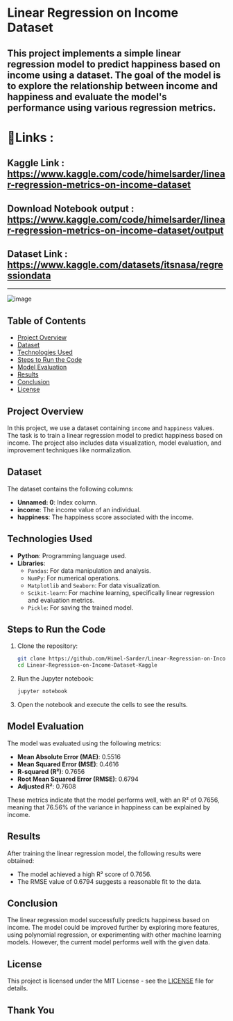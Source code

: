 # Linear Regression on Income Dataset

This project implements a simple linear regression model to predict happiness based on income using a dataset. The goal of the model is to explore the relationship between income and happiness and evaluate the model's performance using various regression metrics.   
---
# 🔗Links :
## Kaggle Link : https://www.kaggle.com/code/himelsarder/linear-regression-metrics-on-income-dataset
## Download Notebook output : https://www.kaggle.com/code/himelsarder/linear-regression-metrics-on-income-dataset/output
## Dataset Link : https://www.kaggle.com/datasets/itsnasa/regressiondata   
---
![image](https://github.com/user-attachments/assets/6c8da8f0-f073-4eee-8a30-1b79d50c52ae)

## Table of Contents

- [Project Overview](#project-overview)
- [Dataset](#dataset)
- [Technologies Used](#technologies-used)
- [Steps to Run the Code](#steps-to-run-the-code)
- [Model Evaluation](#model-evaluation)
- [Results](#results)
- [Conclusion](#conclusion)
- [License](#license)

## Project Overview

In this project, we use a dataset containing `income` and `happiness` values. The task is to train a linear regression model to predict happiness based on income. The project also includes data visualization, model evaluation, and improvement techniques like normalization.

## Dataset

The dataset contains the following columns:
- **Unnamed: 0**: Index column.
- **income**: The income value of an individual.
- **happiness**: The happiness score associated with the income.

## Technologies Used

- **Python**: Programming language used.
- **Libraries**:
  - `Pandas`: For data manipulation and analysis.
  - `NumPy`: For numerical operations.
  - `Matplotlib` and `Seaborn`: For data visualization.
  - `Scikit-learn`: For machine learning, specifically linear regression and evaluation metrics.
  - `Pickle`: For saving the trained model.

## Steps to Run the Code

1. Clone the repository:
   ```bash
   git clone https://github.com/Himel-Sarder/Linear-Regression-on-Income-Dataset-Kaggle.git
   cd Linear-Regression-on-Income-Dataset-Kaggle
   ```

2. Run the Jupyter notebook:
   ```bash
   jupyter notebook
   ```

4. Open the notebook and execute the cells to see the results.

## Model Evaluation

The model was evaluated using the following metrics:

- **Mean Absolute Error (MAE)**: 0.5516
- **Mean Squared Error (MSE)**: 0.4616
- **R-squared (R²)**: 0.7656
- **Root Mean Squared Error (RMSE)**: 0.6794
- **Adjusted R²**: 0.7608

These metrics indicate that the model performs well, with an R² of 0.7656, meaning that 76.56% of the variance in happiness can be explained by income.

## Results

After training the linear regression model, the following results were obtained:
- The model achieved a high R² score of 0.7656.
- The RMSE value of 0.6794 suggests a reasonable fit to the data.

## Conclusion

The linear regression model successfully predicts happiness based on income. The model could be improved further by exploring more features, using polynomial regression, or experimenting with other machine learning models. However, the current model performs well with the given data.

## License

This project is licensed under the MIT License - see the [LICENSE](LICENSE) file for details.

## Thank You
